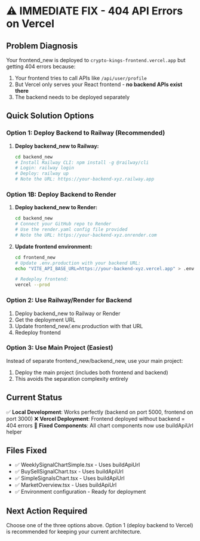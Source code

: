# ⚠️ IMMEDIATE FIX - 404 API Errors on Vercel

## Problem Diagnosis
Your frontend_new is deployed to `crypto-kings-frontend.vercel.app` but getting 404 errors because:
1. Your frontend tries to call APIs like `/api/user/profile` 
2. But Vercel only serves your React frontend - **no backend APIs exist there**
3. The backend needs to be deployed separately

## Quick Solution Options

### Option 1: Deploy Backend to Railway (Recommended)
1. **Deploy backend_new to Railway:**
   ```bash
   cd backend_new
   # Install Railway CLI: npm install -g @railway/cli
   # Login: railway login
   # Deploy: railway up
   # Note the URL: https://your-backend-xyz.railway.app
   ```

### Option 1B: Deploy Backend to Render
1. **Deploy backend_new to Render:**
   ```bash
   cd backend_new
   # Connect your GitHub repo to Render
   # Use the render.yaml config file provided
   # Note the URL: https://your-backend-xyz.onrender.com
   ```

2. **Update frontend environment:**
   ```bash
   cd frontend_new
   # Update .env.production with your backend URL:
   echo "VITE_API_BASE_URL=https://your-backend-xyz.vercel.app" > .env.production
   
   # Redeploy frontend:
   vercel --prod
   ```

### Option 2: Use Railway/Render for Backend
1. Deploy backend_new to Railway or Render
2. Get the deployment URL
3. Update frontend_new/.env.production with that URL
4. Redeploy frontend

### Option 3: Use Main Project (Easiest)
Instead of separate frontend_new/backend_new, use your main project:
1. Deploy the main project (includes both frontend and backend)
2. This avoids the separation complexity entirely

## Current Status
✅ **Local Development**: Works perfectly (backend on port 5000, frontend on port 3000)
❌ **Vercel Deployment**: Frontend deployed without backend = 404 errors
🔄 **Fixed Components**: All chart components now use buildApiUrl helper

## Files Fixed
- ✅ WeeklySignalChartSimple.tsx - Uses buildApiUrl
- ✅ BuySellSignalChart.tsx - Uses buildApiUrl  
- ✅ SimpleSignalsChart.tsx - Uses buildApiUrl
- ✅ MarketOverview.tsx - Uses buildApiUrl
- ✅ Environment configuration - Ready for deployment

## Next Action Required
Choose one of the three options above. Option 1 (deploy backend to Vercel) is recommended for keeping your current architecture.